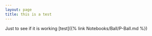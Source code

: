```yaml
---
layout: page
title: this is a test
---
```


Just to see if it is working 
[test]({% link Notebooks/Ball/P-Ball.md %})
